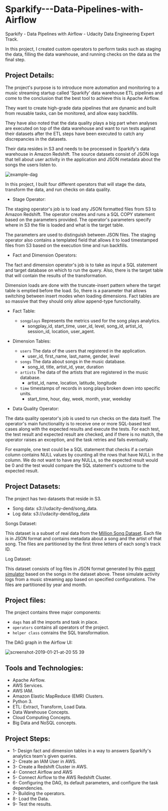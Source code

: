 # Sparkify---Data-Pipelines-with-Airflow
Sparkify - Data Pipelines with Airflow - Udacity Data Engineering Expert Track.

In this project, I created custom operators to perform tasks such as staging the data, filling the data warehouse, and running checks on the data as the final step.

## Project Details:

The project's purpose is to introduce more automation and monitoring to a music streaming startup called 'Sparkify' data warehouse ETL pipelines and come to the conclusion that the best tool to achieve this is Apache Airflow.

They want to create high-grade data pipelines that are dynamic and built from reusable tasks, can be monitored, and allow easy backfills. 

They have also noted that the data quality plays a big part when analyses are executed on top of the data warehouse and want to run tests against their datasets after the ETL steps have been executed to catch any discrepancies in the datasets.

Their data resides in S3 and needs to be processed in Sparkify's data warehouse in Amazon Redshift.
The source datasets consist of JSON logs that tell about user activity in the application and JSON metadata about the songs the users listen to.

![example-dag](https://user-images.githubusercontent.com/46838441/212951621-75b3871e-ecf2-4794-a314-0754da98cfe9.png)


In this project, I built four different operators that will stage the data, transform the data, and run checks on data quality.

- Stage Operator:

The staging operator's job is to load any JSON formatted files from S3 to Amazon Redshift.
The operator creates and runs a SQL COPY statement based on the parameters provided.
The operator's parameters specify where in S3 the file is loaded and what is the target table.

The parameters are used to distinguish between JSON files. 
The staging operator also contains a templated field that allows it to load timestamped files from S3 based on the execution time and run backfills.

- Fact and Dimension Operators:

The fact and dimension operator's job is to take as input a SQL statement and target database on which to run the query. 
Also, there is the target table that will contain the results of the transformation.

Dimension loads are done with the truncate-insert pattern where the target table is emptied before the load. 
So, there is a parameter that allows switching between insert modes when loading dimensions.
Fact tables are so massive that they should only allow append-type functionality.

  - Fact Table:

    - ```songplays``` Represents the metrics used for the song plays analytics.
      - songplay_id, start_time, user_id, level, song_id, artist_id, session_id, location, user_agent.

  - Dimension Tables:
    - ```users``` The data of the users that registered in the application.
      - user_id, first_name, last_name, gender, level
    - ```songs``` The data about songs in the music database.
      - song_id, title, artist_id, year, duration
    - ```artists``` The data of the artists that are registered in the music database.
      - artist_id, name, location, latitude, longitude
    - ```time``` timestamps of records in song plays broken down into specific units.
      - start_time, hour, day, week, month, year, weekday
    

- Data Quality Operator:

The data quality operator's job is used to run checks on the data itself.
The operator's main functionality is to receive one or more SQL-based test cases along with the expected results and execute the tests.
For each test, the test result and expected result are checked, and if there is no match, the operator raises an exception, and the task retries and fails eventually.

For example, one test could be a SQL statement that checks if a certain column contains NULL values by counting all the rows that have NULL in the column. 
We do not want to have any NULLs, so the expected result would be 0 and the test would compare the SQL statement's outcome to the expected result.


## Project Datasets:

The project has two datasets that reside in S3.

- Song data: s3://udacity-dend/song_data.
- Log data: s3://udacity-dend/log_data


Songs Dataset:

  This dataset is a subset of real data from the [Million Song Dataset](http://millionsongdataset.com/). Each file is in JSON format and contains metadata about a song and the artist of that song. The files are partitioned by the first three letters of each song's track ID.

Log Dataset:

  This dataset consists of log files in JSON format generated by this [event simulator](https://github.com/Interana/eventsim) based on the songs in the dataset above. These simulate activity logs from a music streaming app based on specified configurations. The files are partitioned by year and month.


## Project files:

The project contains three major components:

- ```dags``` has all the imports and task in place.
- ```operators``` contains all operators of the project.
- ```helper class``` conrains the SQL transformation.

The DAG graph in the Airflow UI:

![screenshot-2019-01-21-at-20 55 39](https://user-images.githubusercontent.com/46838441/212952277-8fda4bc6-8b75-4188-9491-884c5849369e.png)


## Tools and Technologies:

- Apache Airflow.
- AWS Services.
- AWS IAM.
- Amazon Elastic MapReduce (EMR) Clusters.
- Python 3.
- ETL: Extract, Transform, Load Data.
- Data Warehouse Concepts.
- Cloud Computing Concepts.
- Big Data and NoSQL concepts.


## Project Steps:

- 1- Design fact and dimension tables in a way to answers Sparkify's analytics team's given queries.
- 2- Create an IAM User in AWS.
- 3- Create a Redshift Cluster in AWS.
- 4- Connect Airflow and AWS
- 5- Connect Airflow to the AWS Redshift Cluster.
- 6- Configuring the DAG, its default parameters, and configure the task dependencies.
- 7- Building the operators.
- 8- Load the Data.
- 9- Test the results.
